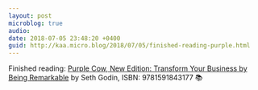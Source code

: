```yaml
---
layout: post
microblog: true
audio: 
date: 2018-07-05 23:48:20 +0400
guid: http://kaa.micro.blog/2018/07/05/finished-reading-purple.html
---
```

Finished reading: [Purple Cow, New Edition: Transform Your Business by Being Remarkable](https://micro.blog/books/9781591843177) by Seth Godin, ISBN: 9781591843177 📚
